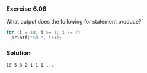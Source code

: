 ### Exercise 6.08
What output does the following for statement produce?
```c
for (i = 10; i >= 1; i /= 2)
  printf("%d ", i++);
```

### Solution
```
10 5 3 2 1 1 1 ...
```
